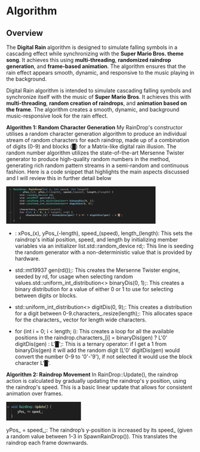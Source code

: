 # Algorithm

## Overview  

The **Digital Rain** algorithm is designed to simulate falling symbols in a cascading effect while synchronizing with the **Super Mario Bros. theme song**. It achieves this using **multi-threading**, **randomized raindrop generation**, and **frame-based animation**. The algorithm ensures that the rain effect appears smooth, dynamic, and responsive to the music playing in the background.

Digital Rain algorithm is intended to simulate cascading falling symbols and synchronize itself with the music of **Super Mario Bros**. It achieves this with **multi-threading**, **random creation of raindrops**, and **animation based on the frame**. The algorithm creates a smooth, dynamic, and background music-responsive look for the rain effect.

**Algorithm 1: Random Character Generation**
My RainDrop's constructor utilises a random character generation algorithm to produce an individual stream of random characters for each raindrop, made up of a combination of digits (0-9) and blocks (█) for a Matrix-like digital rain illusion. The random number algorithm utilizes the state-of-the-art Mersenne Twister generator to produce high-quality random numbers in the method, generating rich random pattern streams in a semi-random and continuous fashion. Here is a code snippet that highlights the main aspects discussed and I will review this in further detail below

<img src="docs/assets/images/codesnippet.png" width="400" height="100">

- : xPos_(x), yPos_(-length), speed_(speed), length_(length): This sets the raindrop's initial position, speed, and length by initializing member variables via an initializer list.std::random_device rd;: This line is seeding the random generator with a non-deterministic value that is provided by hardware.

- std::mt19937 gen(rd());: This creates the Mersenne Twister engine, seeded by rd, for usage when selecting random values.std::uniform_int_distribution<> binaryDis(0, 1);: This creates a binary distribution for a value of either 0 or 1 to use for selecting between digits or blocks.

- std::uniform_int_distribution<> digitDis(0, 9);: This creates a distribution for a digit between 0-9.characters_.resize(length);: This allocates space for the characters_ vector for length wide characters.

- for (int i = 0; i < length;   i): This creates a loop for all the available positions in the raindrop.characters_[i] = binaryDis(gen) ? L'0'   digitDis(gen) : L'█';: This is a ternary operator: if I get a 1 from binaryDis(gen) it will add the random digit (L'0'   digitDis(gen) would convert the number 0-9 to '0'-'9'), if not selected it would use the block character L'█'.

**Algorithm 2: Raindrop Movement**
In RainDrop::Update(), the raindrop action is calculated by gradually updating the raindrop's y position, using the raindrop's speed. This is a basic linear update that allows for consistent animation over frames.

<img src="docs/assets/images/codesnippet1.png" width="200" height="50">

yPos_  = speed_;: The raindrop’s y-position is increased by its speed_ (given a random value between 1-3 in SpawnRainDrop()). This translates the raindrop each frame downwards.


